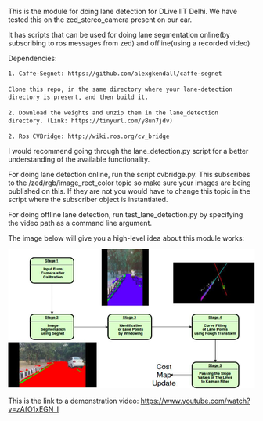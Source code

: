This is the module for doing lane detection for DLive IIT Delhi. We have tested this on the zed_stereo_camera present on our car.

It has scripts that can be used for doing lane segmentation online(by subscribing to ros messages from zed) and offline(using a recorded video)

Dependencies:

	1. Caffe-Segnet: https://github.com/alexgkendall/caffe-segnet

	Clone this repo, in the same directory where your lane-detection directory is present, and then build it.

	2. Download the weights and unzip them in the lane_detection directory. (Link: https://tinyurl.com/y8un7jdv)

	2. Ros CVBridge: http://wiki.ros.org/cv_bridge


I would recommend going through the lane_detection.py script for a better understanding of the available functionality.

For doing lane detection online, run the script cvbridge.py. This subscribes to the /zed/rgb/image_rect_color topic so make sure your images are being published on this. If they are not you would have to change this topic in the script where the subscriber object is instantiated.

For doing offline lane detection, run test_lane_detection.py by specifying the video path as a command line argument.

The image below will give you a high-level idea about this module works:

![Alt text](concept.jpg)


This is the link to a demonstration video: https://www.youtube.com/watch?v=zAfO1xEGN_I


